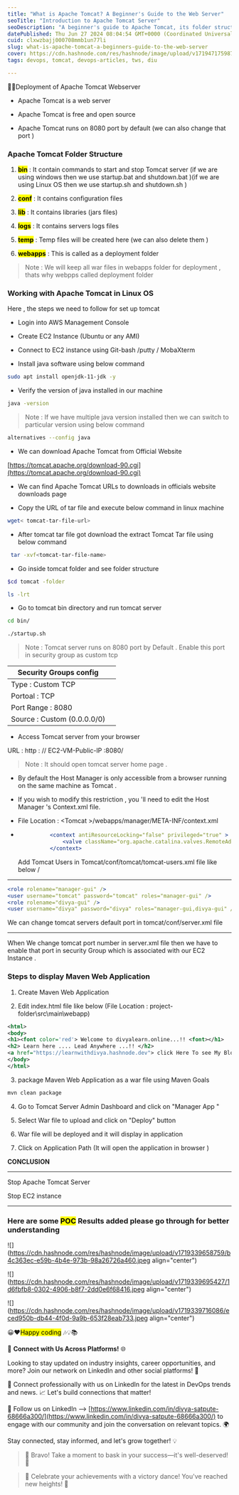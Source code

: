 ```yaml
---
title: "What is Apache Tomcat? A Beginner's Guide to the Web Server"
seoTitle: "Introduction to Apache Tomcat Server"
seoDescription: "A beginner's guide to Apache Tomcat, its folder structure, setup, deployment, and management for Linux OS"
datePublished: Thu Jun 27 2024 08:04:54 GMT+0000 (Coordinated Universal Time)
cuid: clxwzbajj000708mmb1un77li
slug: what-is-apache-tomcat-a-beginners-guide-to-the-web-server
cover: https://cdn.hashnode.com/res/hashnode/image/upload/v1719471759873/f5ef7f4e-b9b2-425b-aafe-72f26b165672.png
tags: devops, tomcat, devops-articles, tws, diu

---
```


🚀🚀Deployment of Apache Tomcat Webserver

* Apache Tomcat is a web server
    
* Apache Tomcat is free and open source
    
* Apache Tomcat runs on 8080 port by default (we can also change that port )
    

### Apache Tomcat Folder Structure

1. **<mark>bin</mark>** : It contain commands to start and stop Tomcat server (if we are using windows then we use startup.bat and shutdown.bat )(if we are using Linux OS then we use startup.sh and shutdown.sh )
    
2. **<mark>conf</mark>** : It contains configuration files
    
3. **<mark>lib</mark>** : It contains libraries (jars files)
    
4. **<mark>logs</mark>** : It contains servers logs files
    
5. **<mark>temp</mark>** : Temp files will be created here (we can also delete them )
    
6. **<mark>webapps</mark>** : This is called as a deployment folder
    

> Note : We will keep all war files in webapps folder for deployment , thats why webpps called deployment folder

### Working with Apache Tomcat in Linux OS

Here , the steps we need to follow for set up tomcat

* Login into AWS Management Console
    
* Create EC2 Instance (Ubuntu or any AMI)
    
* Connect to EC2 instance using Git-bash /putty / MobaXterm
    
* Install java software using below command
    

```bash
sudo apt install openjdk-11-jdk -y
```

* Verify the version of java installed in our machine
    

```bash
java -version
```

> Note : If we have multiple java version installed then we can switch to particular version using below command

```bash
alternatives --config java
```

* We can download Apache Tomcat from Official Website
    

[https://tomcat.apache.org/download-90.cgi](https://tomcat.apache.org/download-90.cgi)

* We can find Apache Tomcat URLs to downloads in officials website downloads page
    
* Copy the URL of tar file and execute below command in linux machine
    

```bash
wget< tomcat-tar-file-url>
```

* After tomcat tar file got download the extract Tomcat Tar file using below command
    

```bash
 tar -xvf<tomcat-tar-file-name>
```

* Go inside tomcat folder and see folder structure
    

```bash
$cd tomcat -folder
```

```bash
ls -lrt
```

* Go to tomcat bin directory and run tomcat server
    

```bash
cd bin/
```

```bash
./startup.sh
```

> Note : Tomcat server runs on 8080 port by Default . Enable this port in security group as custom tcp

| Security Groups config |  |
| --- | --- |
| Type : Custom TCP |  |
| Portoal : TCP |  |
| Port Range : 8080 |  |
| Source : Custom (0.0.0.0/0) |  |

* Access Tomcat server from your browser
    

URL : http : // EC2-VM-Public-IP :8080/

> Note : It should open tomcat server home page .

* By default the Host Manager is only accessible from a browser running on the same machine as Tomcat .
    
* If you wish to modify this restriction , you 'll need to edit the Host Manager 's Context.xml file.
    
* File Location : &lt;Tomcat &gt;/webapps/manager/META-INF/context.xml
    
* ```apache
            <context antiResourceLocking="false" privileged="true" >
                <valve className="org.apache.catalina.valves.RemoteAddrValve" allow".*"  />
            </context>
    ```
    
    Add Tomcat Users in Tomcat/conf/tomcat/tomcat-users.xml file like below /
    

---

```apache
<role rolename="manager-gui" />
<user username="tomcat" password="tomcat" roles="manager-gui" />
<role rolename="divya-gui" />
<user username="divya" password="divya" roles="manager-gui,divya-gui" />
```

We can change tomcat servers default port in tomcat/conf/server.xml file

---

When We change tomcat port number in server.xml file then we have to enable that port in security Group which is associated with our EC2 Instance .

### Steps to display Maven Web Application

1. Create Maven Web Application
    
2. Edit index.html file like below (File Location : project-folder\\src\\main\\webapp)
    

```xml
<html>
<body>
<h1><font color='red'> Welcome to divyalearn.online...!! <font></h1>
<h2> Learn here .... Lead Anywhere ...!! </h2>
<a href="https://learnwithdivya.hashnode.dev"> click Here To see My Blogs</a>
</body>
</html>
```

3. package Maven Web Application as a war file using Maven Goals
    

```bash
mvn clean package
```

4. Go to Tomcat Server Admin Dashboard and click on "Manager App "
    
5. Select War file to upload and click on "Deploy" button
    
6. War file will be deployed and it will display in application
    
7. Click on Application Path (It will open the application in browser )
    

**CONCLUSION**

---

Stop Apache Tomcat Server

Stop EC2 instance

---

### Here are some <mark>POC</mark> Results added please go through for better understanding

![](https://cdn.hashnode.com/res/hashnode/image/upload/v1719339658759/b4c363ec-e59b-4b4e-973b-98a26726a460.jpeg align="center")

![](https://cdn.hashnode.com/res/hashnode/image/upload/v1719339695427/1d6fbfb8-0302-4906-b8f7-2dd0e6f68416.jpeg align="center")

![](https://cdn.hashnode.com/res/hashnode/image/upload/v1719339716086/eced950b-db44-4f0d-9a9b-653f28eab733.jpeg align="center")

😀❤️<mark>Happy coding</mark> 🎶💡📚

🌟 **Connect with Us Across Platforms!** 🌐

Looking to stay updated on industry insights, career opportunities, and more? Join our network on LinkedIn and other social platforms! 🚀

👔 Connect professionally with us on LinkedIn for the latest in DevOps trends and news. 📈 Let's build connections that matter!

💬 Follow us on LinkedIn --&gt; [https://www.linkedin.com/in/divya-satpute-68666a300/](https://www.linkedin.com/in/divya-satpute-68666a300/) to engage with our community and join the conversation on relevant topics. 🌍

Stay connected, stay informed, and let's grow together! 💡

> 👏 Bravo! Take a moment to bask in your success—it's well-deserved! 🌟

> 🎊 Celebrate your achievements with a victory dance! You've reached new heights! 🚀